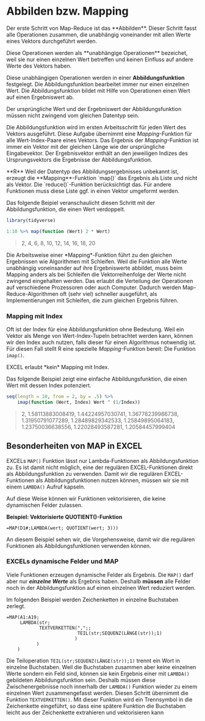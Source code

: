 # Abbilden bzw. Mapping

<p class="alert alert-primary" markdown="1">
Der erste Schritt von Map-Reduce ist das **Abbilden**. Dieser Schritt fasst alle Operationen zusammen, die unabhängig voneinander mit allen Werte eines Vektors durchgeführt werden. 
</p>

<p class="alert alert-primary" markdown="1">
Diese Operationen werden als **unabhängige Operationen** bezeichet, weil sie nur einen einzelnen Wert betreffen und keinen Einfluss auf andere Werte des Vektors haben. 
</p>

Diese unabhängigen Operationen werden in einer **Abbildungsfunktion** festgelegt. Die Abbildungsfunktion bearbeitet immer nur einen einzelnen Wert. Die Abbildungsfunktion bildet mit Hilfe von Operationen einen Wert auf einen Ergebniswert ab.  

<p class="alert alert-success" markdown="1">
Der ursprüngliche Wert und der Ergebniswert der Abbildungsfunktion müssen nicht zwingend vom gleichen Datentyp sein.
</p>

Die Abbildungsfunktion wird im ersten Arbeitsschritt für jeden Wert des Vektors ausgeführt. Diese Aufgabe übernimmt eine *Mapping*-Funktion für alle Wert-Index-Paare eines Vektors. Das Ergebnis der *Mapping*-Funktion ist immer ein Vektor mit der gleichen Länge wie der ursprüngliche Eingabevektor. Der Ergebnisvektor enthält an den jeweiligen Indizes des Ursprungsvektors die Ergebnisse der Abbildungsfunktion. 

<p class="alert alert-danger" markdown="1">
**R** Weil der Datentyp des Abbildungsergebnisses unbekannt ist, erzeugt die **Mapping**-Funktion `map()` das Ergebnis als Liste und nicht als Vektor. Die `reduce()`-Funktion berücksichtigt das. Für andere Funktionen muss diese Liste ggf. in einen Vektor umgeformt werden. 
</p>

Das folgende Beipiel veranschaulicht diesen Schritt mit der Abbildungsfunktion, die einen Wert verdoppelt. 

```R
library(tidyverse)

1:10 %>% map(function (Wert) 2 * Wert)
```

> 2, 4, 6, 8, 10, 12, 14, 16, 18, 20

<p class="alert alert-warning" markdown="1">
Die Arbeitsweise einer *Mapping*-Funktion führt zu den gleichen Ergebnissen wie Algorithmen mit Schleifen. Weil die Funktion alle Werte unabhängig voneinsander auf ihre Ergebniswerte abbildet, muss beim Mapping anders als bei Schleifen die Vektorreihenfolge der Werte nicht zwingend eingehalten werden. Das erlaubt die Verteilung der Operationen auf verschiedene Prozessoren oder auch Computer. Dadurch werden Map-Reduce-Algorithmen oft (sehr viel) schneller ausgeführt, als Implementierungen mit Schleifen, die zum gleichen Ergebnis führen. 
</p>

### Mapping mit Index

Oft ist der Index für eine Abbildungsfunktion ohne Bedeutung. Weil ein Vektor als Menge von Wert-Index-Tupeln betrachtet werden kann, können wir den Index auch nutzen, falls dieser für einen Algorithmus notwendig ist. Für diesen Fall stellt R eine spezielle *Mapping*-Funktion bereit: Die Funktion `imap()`. 

<p class="alert alert-warning" markdown="1">
EXCEL erlaubt *kein* Mapping mit Index. 
</p>

Das folgende Beispiel zeigt eine einfache Abbildungsfunktion, die einen Wert mit dessen Index potenziert.

```R
seq(length = 10, from = 2, by = .5) %>%
    imap(function (Wert, Index) Wert ^ (1/Index))
```

> 2, 1.58113883008419, 1.44224957030741, 1.36778239986738, 1.31950791077289, 1.28489829342533, 1.25849895064183, 1.23750036638556, 1.22028493587281, 1.20584457999404


## Besonderheiten von MAP in EXCEL

EXCELs `MAP()` Funktion lässt nur Lambda-Funktionen als Abbildungsfunktion zu. Es ist damit nicht möglich, eine der regulären EXCEL-Funktionen direkt als Abbildungsfunktion zu verwenden. Damit wir die regulären EXCEL-Funktionen als Abbildungsfunktionen nutzen können, müssen wir sie mit einem `LAMBDA()` Aufruf kapseln. 

Auf diese Weise können wir Funktionen vektorisieren, die keine dynamischen Felder zulassen. 

**Beispiel: Vektorisierte QUOTIENT()-Funktion** 

```EXCEL
=MAP(D1#;LAMBDA(wert; QUOTIENT(wert; 3)))
```

An diesem Beispiel sehen wir, die Vorgehensweise, damit wir die regulären Funktionen als Abbildungsfunktionen verwenden können.

### EXCELs dynamische Felder und MAP

Viele Funktionen erzeugen dynamische Felder als Ergebnis. Die `MAP()` darf aber nur ***einzelne Werte*** als Ergebnis haben. Deshalb **müssen** alle Felder noch in der Abbildungsfunktion auf einen einzelnen Wert reduziert werden.

Im folgenden Beispiel werden Zeichenketten in einzelne Buchstaben zerlegt.

```EXCEL
=MAP(A1:A19;
     LAMBDA(str;
            TEXTVERKETTEN(",";;
                          TEIL(str;SEQUENZ(LÄNGE(str));1)
                         )
           )
    )
```

Die Teiloperation `TEIL(str;SEQUENZ(LÄNGE(str));1)` trennt ein Wort in einzelne Buchstaben. Weil die Buchstaben zusammen aber keine einzelnen Werte sondern ein Feld sind, können sie kein Ergebnis einer mit `LAMBDA()` gebildeten Abbildungsfunktion sein. Deshalb müssen diese Zwischenergebnisse noch innerhalb der `LAMBDA()` Funktion wieder zu einem einzelnen Wert zusammengefasst werden. Diesen Schritt übernimmt die Funktion `TEXTVERKETTEN()`. Mit dieser Funktion wird ein Trennsymbol in die Zeichenkette eingeführt, so dass eine spätere Funktion die Buchstaben leicht aus der Zeichenkette extrahieren und vektorisieren kann

